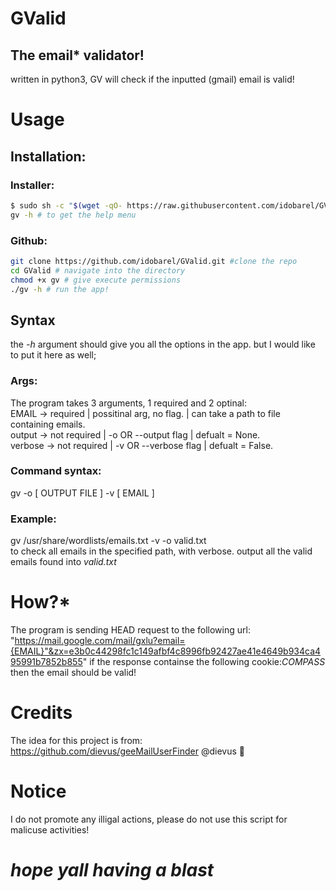 # GValid
## The email* validator!
written in python3, GV will check if the inputted (gmail) email is valid!

# Usage
## Installation:
### Installer:
```bash
$ sudo sh -c "$(wget -qO- https://raw.githubusercontent.com/idobarel/GValid/main/installer.sh)" # to run the installer
gv -h # to get the help menu
```
### Github:
```bash
git clone https://github.com/idobarel/GValid.git #clone the repo
cd GValid # navigate into the directory
chmod +x gv # give execute permissions
./gv -h # run the app!
```

## Syntax
the _-h_ argument should give you all the options in the app. but I would like to put it here as well;
### Args:
The program takes 3 arguments, 1 required and 2 optinal:<br>
EMAIL -> required | possitinal arg, no flag. | can take a path to file containing emails.<br>
output -> not required | -o OR --output flag | defualt = None.<br>
verbose -> not required | -v OR --verbose flag | defualt = False.<br>
### Command syntax:
gv -o [ OUTPUT FILE ] -v [ EMAIL ]
### Example:
gv /usr/share/wordlists/emails.txt -v -o valid.txt<br>
to check all emails in the specified path, with verbose.
output all the valid emails found into _valid.txt_

# How?*
The program is sending HEAD request to the following url:<br>
"https://mail.google.com/mail/gxlu?email={EMAIL}"&zx=e3b0c44298fc1c149afbf4c8996fb92427ae41e4649b934ca495991b7852b855"
if the response containse the following cookie:_COMPASS_ then the email should be valid!

# Credits
The idea for this project is from:
https://github.com/dievus/geeMailUserFinder
@dievus 🫶

# Notice
I do not promote any illigal actions, please do not use this script for malicuse activities!

# _hope yall having a blast_

